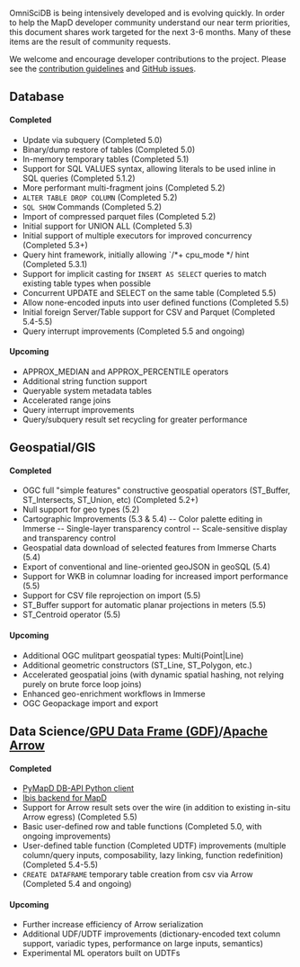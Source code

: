 OmniSciDB is being intensively developed and is evolving quickly. In order to help the MapD developer community understand our near term priorities, this document shares work targeted for the next 3-6 months. Many of these items are the result of community requests.

We welcome and encourage developer contributions to the project. Please see the [contribution guidelines](https://github.com/mapd/mapd-core#contributing) and [GitHub issues](https://github.com/mapd/mapd-core/issues).

## Database

#### Completed
- Update via subquery (Completed 5.0)
- Binary/dump restore of tables (Completed 5.0)
- In-memory temporary tables (Completed 5.1)
- Support for SQL VALUES syntax, allowing literals to be used inline in SQL queries (Completed 5.1.2)
- More performant multi-fragment joins (Completed 5.2)
- `ALTER TABLE DROP COLUMN` (Completed 5.2)
- `SQL SHOW` Commands (Completed 5.2)
- Import of compressed parquet files (Completed 5.2)
- Initial support for UNION ALL (Completed 5.3)
- Initial support of multiple executors for improved concurrency (Completed 5.3+)
- Query hint framework, initially allowing `/*+ cpu_mode */ hint (Completed 5.3.1)
- Support for implicit casting for `INSERT AS SELECT` queries to match existing table types when possible
- Concurrent UPDATE and SELECT on the same table (Completed 5.5)
- Allow none-encoded inputs into user defined functions (Completed 5.5)
- Initial foreign Server/Table support for CSV and Parquet (Completed 5.4-5.5) 
- Query interrupt improvements (Completed 5.5 and ongoing)


#### Upcoming
- APPROX_MEDIAN and APPROX_PERCENTILE operators
- Additional string function support
- Queryable system metadata tables
- Accelerated range joins
- Query interrupt improvements
- Query/subquery result set recycling for greater performance


## Geospatial/GIS

#### Completed
- OGC full "simple features" constructive geospatial operators (ST_Buffer, ST_Intersects, ST_Union, etc) (Completed 5.2+)
- Null support for geo types (5.2)
- Cartographic Improvements (5.3 & 5.4)
-- Color palette editing in Immerse
-- Single-layer transparency control
-- Scale-sensitive display and transparency control
- Geospatial data download of selected features from Immerse Charts (5.4)
- Export of conventional and line-oriented geoJSON in geoSQL (5.4)
- Support for WKB in columnar loading for increased import performance (5.5)
- Support for CSV file reprojection on import (5.5)
- ST_Buffer support for automatic planar projections in meters (5.5)
- ST_Centroid operator (5.5)

#### Upcoming
- Additional OGC mulitpart geospatial types: Multi(Point|Line)
- Additional geometric constructors (ST_Line, ST_Polygon, etc.)
- Accelerated geospatial joins (with dynamic spatial hashing, not relying purely on brute force loop joins)
- Enhanced geo-enrichment workflows in Immerse
- OGC Geopackage import and export

## Data Science/[GPU Data Frame (GDF)](http://gpuopenanalytics.com/#/)/[Apache Arrow](https://arrow.apache.org/)

#### Completed
- [PyMapD DB-API Python client](https://github.com/mapd/pymapd)
- [Ibis backend for MapD](https://github.com/ibis-project/ibis)
- Support for Arrow result sets over the wire (in addition to existing in-situ Arrow egress) (Completed 5.5)
- Basic user-defined row and table functions (Completed 5.0, with ongoing improvements)
- User-defined table function (Completed UDTF) improvements (multiple column/query inputs, composability, lazy linking, function redefinition) (Completed 5.4-5.5) 
- `CREATE DATAFRAME` temporary table creation from csv via Arrow (Completed 5.4 and ongoing)

#### Upcoming
- Further increase efficiency of Arrow serialization
- Additional UDF/UDTF improvements (dictionary-encoded text column support, variadic types, performance on large inputs, semantics)
- Experimental ML operators built on UDTFs
